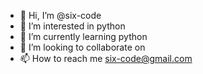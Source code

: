 - 👋 Hi, I’m @six-code
- 👀 I’m interested in python
- 🌱 I’m currently learning python
- 💞️ I’m looking to collaborate on
- 📫 How to reach me six-code@gmail.com

<!---
six-code/six-code is a ✨ special ✨ repository because its `README.md` (this file) appears on your GitHub profile.
You can click the Preview link to take a look at your changes.
--->
